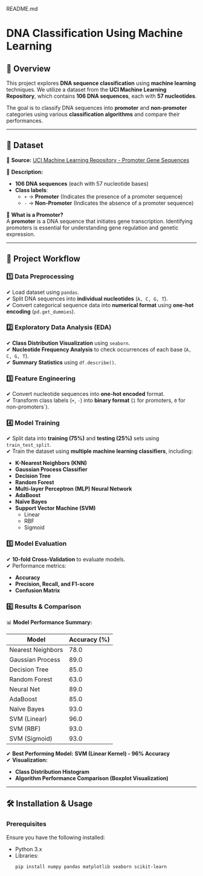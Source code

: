 README.md
# **DNA Classification Using Machine Learning**

## 📌 Overview

This project explores **DNA sequence classification** using **machine learning** techniques. We utilize a dataset from the **UCI Machine Learning Repository**, which contains **106 DNA sequences**, each with **57 nucleotides**.

The goal is to classify DNA sequences into **promoter** and **non-promoter** categories using various **classification algorithms** and compare their performances.

---

## 📂 Dataset

📌 **Source:** [UCI Machine Learning Repository - Promoter Gene Sequences](https://archive.ics.uci.edu/ml/machine-learning-databases/molecular-biology/promoter-gene-sequences/promoters.data)

📌 **Description:**
- **106 DNA sequences** (each with 57 nucleotide bases)
- **Class labels**:  
  - `+` → **Promoter** (Indicates the presence of a promoter sequence)  
  - `-` → **Non-Promoter** (Indicates the absence of a promoter sequence)  

📌 **What is a Promoter?**  
A **promoter** is a DNA sequence that initiates gene transcription. Identifying promoters is essential for understanding gene regulation and genetic expression.

---

## 🔬 Project Workflow

### **1️⃣ Data Preprocessing**
✔ Load dataset using `pandas`.  
✔ Split DNA sequences into **individual nucleotides** (`A, C, G, T`).  
✔ Convert categorical sequence data into **numerical format** using **one-hot encoding** (`pd.get_dummies`).  

### **2️⃣ Exploratory Data Analysis (EDA)**
✔ **Class Distribution Visualization** using `seaborn`.  
✔ **Nucleotide Frequency Analysis** to check occurrences of each base (`A, C, G, T`).  
✔ **Summary Statistics** using `df.describe()`.  

### **3️⃣ Feature Engineering**
✔ Convert nucleotide sequences into **one-hot encoded** format.  
✔ Transform class labels (`+`, `-`) into **binary format** (`1` for promoters, `0` for non-promoters`).  

### **4️⃣ Model Training**
✔ Split data into **training (75%)** and **testing (25%)** sets using `train_test_split`.  
✔ Train the dataset using **multiple machine learning classifiers**, including:
   - **K-Nearest Neighbors (KNN)**
   - **Gaussian Process Classifier**
   - **Decision Tree**
   - **Random Forest**
   - **Multi-layer Perceptron (MLP) Neural Network**
   - **AdaBoost**
   - **Naïve Bayes**
   - **Support Vector Machine (SVM)**
     - Linear
     - RBF
     - Sigmoid

### **5️⃣ Model Evaluation**
✔ **10-fold Cross-Validation** to evaluate models.  
✔ Performance metrics:
   - **Accuracy**
   - **Precision, Recall, and F1-score**
   - **Confusion Matrix**

### **6️⃣ Results & Comparison**

📊 **Model Performance Summary:**

| Model | Accuracy (%) |
|--------|--------------|
| Nearest Neighbors | 78.0 |
| Gaussian Process | 89.0 |
| Decision Tree | 85.0 |
| Random Forest | 63.0 |
| Neural Net | 89.0 |
| AdaBoost | 85.0 |
| Naïve Bayes | 93.0 |
| SVM (Linear) | 96.0 |
| SVM (RBF) | 93.0 |
| SVM (Sigmoid) | 93.0 |

✔ **Best Performing Model:** **SVM (Linear Kernel) - 96% Accuracy**  
✔ **Visualization:**  
   - **Class Distribution Histogram**
   - **Algorithm Performance Comparison (Boxplot Visualization)**

---

## 🛠 Installation & Usage

### **Prerequisites**
Ensure you have the following installed:

- Python 3.x
- Libraries:
  ```bash
  pip install numpy pandas matplotlib seaborn scikit-learn

